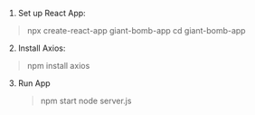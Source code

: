 1. Set up React App:
  > npx create-react-app giant-bomb-app
  > cd giant-bomb-app
2. Install Axios:
  > npm install axios

3. Run App
   > npm start
   > node server.js
